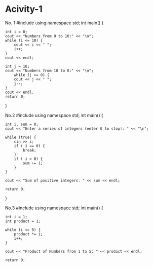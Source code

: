 # Acivity-1

No. 1
#include <iostream>
using namespace std;
int main()
{
    
    int i = 0;
    cout << "Numbers from 0 to 10:" << "\n";
    while (i <= 10) {
        cout << i << " ";
        i++;
    }
    cout << endl;
    
    int j = 10;
    cout << "Numbers from 10 to 0:" << "\n";
        while (j >= 0) {
        cout << j << " ";
        j--;
    }
    cout << endl;
    return 0;
}


No.2
#include <iostream>
using namespace std;
int main()
{
    
    int i, sum = 0;
    cout << "Enter a series of integers (enter 0 to stop): " << "\n";

    while (true) {
        cin >> i;
        if ( i == 0) {
            break; 
        }
        if ( i > 0) {
            sum += i; 
        }
    }

    cout << "Sum of positive integers: " << sum << endl;

    return 0;
}


No.3
#include <iostream>
using namespace std;
int main()
{
    
    int i = 1;
    int product = 1;
    
    while (i <= 5) {
        product *= i;
        i++;
    }
    
    cout << "Product of Numbers from 1 to 5: " << product << endl;

    return 0;

